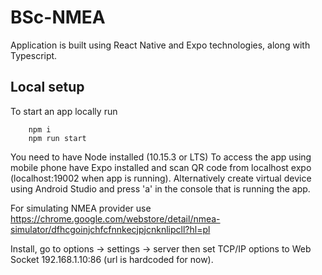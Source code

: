 # BSc-NMEA

Application is built using React Native and Expo technologies, along with Typescript.

## Local setup

To start an app locally run

```
    npm i
    npm run start
```

You need to have Node installed (10.15.3 or LTS)
To access the app using mobile phone have Expo installed and scan QR code from localhost expo (localhost:19002 when app is running).
Alternatively create virtual device using Android Studio and press 'a' in the console that is running the app.

For simulating NMEA provider use
https://chrome.google.com/webstore/detail/nmea-simulator/dfhcgoinjchfcfnnkecjpjcnknlipcll?hl=pl

Install, go to options -> settings -> server then set TCP/IP options to Web Socket 192.168.1.10:86 (url is hardcoded for now).

